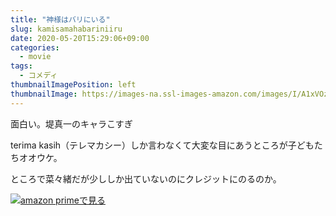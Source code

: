 ```yaml
---
title: "神様はバリにいる"
slug: kamisamahabariniiru
date: 2020-05-20T15:29:06+09:00
categories:
  - movie
tags:
  - コメディ
thumbnailImagePosition: left
thumbnailImage: https://images-na.ssl-images-amazon.com/images/I/A1xVOzlxpAL._SX300_.jpg
---
```

面白い。堤真一のキャラこすぎ
<!--more-->
terima kasih（テレマカシー）しか言わなくて大変な目にあうところが子どもたちオオウケ。

ところで菜々緒だが少ししか出ていないのにクレジットにのるのか。

[![amazon primeで見る](https://images-na.ssl-images-amazon.com/images/I/A1xVOzlxpAL._SX300_.jpg)](https://www.amazon.co.jp/gp/video/detail/B00ZE36B0Q/ref=atv_dp_b00_det_c_Z0r2A3_1_2 "amazon primeで見る")

